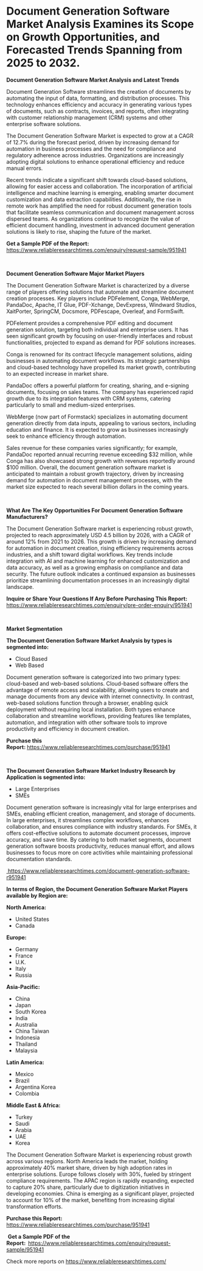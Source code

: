 <p><h1>Document Generation Software Market Analysis Examines its Scope on Growth Opportunities, and Forecasted Trends Spanning from 2025 to 2032.</h1></p><p><strong>Document Generation Software Market Analysis and Latest Trends</strong></p>
<p><p>Document Generation Software streamlines the creation of documents by automating the input of data, formatting, and distribution processes. This technology enhances efficiency and accuracy in generating various types of documents, such as contracts, invoices, and reports, often integrating with customer relationship management (CRM) systems and other enterprise software solutions. </p><p>The Document Generation Software Market is expected to grow at a CAGR of 12.7% during the forecast period, driven by increasing demand for automation in business processes and the need for compliance and regulatory adherence across industries. Organizations are increasingly adopting digital solutions to enhance operational efficiency and reduce manual errors. </p><p>Recent trends indicate a significant shift towards cloud-based solutions, allowing for easier access and collaboration. The incorporation of artificial intelligence and machine learning is emerging, enabling smarter document customization and data extraction capabilities. Additionally, the rise in remote work has amplified the need for robust document generation tools that facilitate seamless communication and document management across dispersed teams. As organizations continue to recognize the value of efficient document handling, investment in advanced document generation solutions is likely to rise, shaping the future of the market.</p></p>
<p><strong>Get a Sample PDF of the Report:&nbsp;</strong> <a href="https://www.reliableresearchtimes.com/enquiry/request-sample/951941?utm_campaign=3005&utm_medium=2&utm_source=Github&utm_content=ia&utm_term=06032025&utm_id=document-generation-software">https://www.reliableresearchtimes.com/enquiry/request-sample/951941</a></p>
<p>&nbsp;</p>
<p><strong>Document Generation Software Major Market Players</strong></p>
<p><p>The Document Generation Software Market is characterized by a diverse range of players offering solutions that automate and streamline document creation processes. Key players include PDFelement, Conga, WebMerge, PandaDoc, Apache, IT Glue, PDF-Xchange, DevExpress, Windward Studios, XaitPorter, SpringCM, Docsmore, PDFescape, Overleaf, and FormSwift.</p><p>PDFelement provides a comprehensive PDF editing and document generation solution, targeting both individual and enterprise users. It has seen significant growth by focusing on user-friendly interfaces and robust functionalities, projected to expand as demand for PDF solutions increases.</p><p>Conga is renowned for its contract lifecycle management solutions, aiding businesses in automating document workflows. Its strategic partnerships and cloud-based technology have propelled its market growth, contributing to an expected increase in market share.</p><p>PandaDoc offers a powerful platform for creating, sharing, and e-signing documents, focusing on sales teams. The company has experienced rapid growth due to its integration features with CRM systems, catering particularly to small and medium-sized enterprises. </p><p>WebMerge (now part of Formstack) specializes in automating document generation directly from data inputs, appealing to various sectors, including education and finance. It is expected to grow as businesses increasingly seek to enhance efficiency through automation.</p><p>Sales revenue for these companies varies significantly; for example, PandaDoc reported annual recurring revenue exceeding $32 million, while Conga has also showcased strong growth with revenues reportedly around $100 million. Overall, the document generation software market is anticipated to maintain a robust growth trajectory, driven by increasing demand for automation in document management processes, with the market size expected to reach several billion dollars in the coming years.</p></p>
<p>&nbsp;</p>
<p><strong>What Are The Key Opportunities For Document Generation Software Manufacturers?</strong></p>
<p><p>The Document Generation Software market is experiencing robust growth, projected to reach approximately USD 4.5 billion by 2026, with a CAGR of around 12% from 2021 to 2026. This growth is driven by increasing demand for automation in document creation, rising efficiency requirements across industries, and a shift toward digital workflows. Key trends include integration with AI and machine learning for enhanced customization and data accuracy, as well as a growing emphasis on compliance and data security. The future outlook indicates a continued expansion as businesses prioritize streamlining documentation processes in an increasingly digital landscape.</p></p>
<p><strong>Inquire or Share Your Questions If Any Before Purchasing This Report:</strong> <a href="https://www.reliableresearchtimes.com/enquiry/pre-order-enquiry/951941?utm_campaign=3005&utm_medium=2&utm_source=Github&utm_content=ia&utm_term=06032025&utm_id=document-generation-software">https://www.reliableresearchtimes.com/enquiry/pre-order-enquiry/951941</a></p>
<p>&nbsp;</p>
<p><strong>Market Segmentation</strong></p>
<p><strong>The Document Generation Software Market Analysis by types is segmented into:</strong></p>
<p><ul><li>Cloud Based</li><li>Web Based</li></ul></p>
<p><p>Document generation software is categorized into two primary types: cloud-based and web-based solutions. Cloud-based software offers the advantage of remote access and scalability, allowing users to create and manage documents from any device with internet connectivity. In contrast, web-based solutions function through a browser, enabling quick deployment without requiring local installation. Both types enhance collaboration and streamline workflows, providing features like templates, automation, and integration with other software tools to improve productivity and efficiency in document creation.</p></p>
<p><strong>Purchase this Report:&nbsp;</strong><a href="https://www.reliableresearchtimes.com/purchase/951941?utm_campaign=3005&utm_medium=2&utm_source=Github&utm_content=ia&utm_term=06032025&utm_id=document-generation-software">https://www.reliableresearchtimes.com/purchase/951941</a></p>
<p>&nbsp;</p>
<p><strong>The Document Generation Software Market Industry Research by Application is segmented into:</strong></p>
<p><ul><li>Large Enterprises</li><li>SMEs</li></ul></p>
<p><p>Document generation software is increasingly vital for large enterprises and SMEs, enabling efficient creation, management, and storage of documents. In large enterprises, it streamlines complex workflows, enhances collaboration, and ensures compliance with industry standards. For SMEs, it offers cost-effective solutions to automate document processes, improve accuracy, and save time. By catering to both market segments, document generation software boosts productivity, reduces manual effort, and allows businesses to focus more on core activities while maintaining professional documentation standards.</p></p>
<p><a href="https://www.reliableresearchtimes.com/document-generation-software-r951941?utm_campaign=3005&utm_medium=2&utm_source=Github&utm_content=ia&utm_term=06032025&utm_id=document-generation-software">&nbsp;https://www.reliableresearchtimes.com/document-generation-software-r951941</a></p>
<p><strong>In terms of Region, the Document Generation Software Market Players available by Region are:</strong></p>
<p>
    <p> <strong> North America: </strong>
        <ul>
            <li>United States</li>
            <li>Canada</li>
        </ul>
        </p> 
    <p> <strong> Europe: </strong>
        <ul>
            <li>Germany</li>
            <li>France</li>
            <li>U.K.</li>
            <li>Italy</li>
            <li>Russia</li>
        </ul>
        </p> 
    <p> <strong> Asia-Pacific: </strong>
        <ul>
            <li>China</li>
            <li>Japan</li>
            <li>South Korea</li>
            <li>India</li>
            <li>Australia</li>
            <li>China Taiwan</li>
            <li>Indonesia</li>
            <li>Thailand</li>
            <li>Malaysia</li>
        </ul>
        </p> 
    <p> <strong> Latin America: </strong>
        <ul>
            <li>Mexico</li>
            <li>Brazil</li>
            <li>Argentina Korea</li>
            <li>Colombia</li>
        </ul>
        </p> 
    <p> <strong> Middle East & Africa: </strong>
        <ul>
            <li>Turkey</li>
            <li>Saudi</li>
            <li>Arabia</li>
            <li>UAE</li>
            <li>Korea</li>
        </ul>
    </p>
    </p>
<p><p>The Document Generation Software Market is experiencing robust growth across various regions. North America leads the market, holding approximately 40% market share, driven by high adoption rates in enterprise solutions. Europe follows closely with 30%, fueled by stringent compliance requirements. The APAC region is rapidly expanding, expected to capture 20% share, particularly due to digitization initiatives in developing economies. China is emerging as a significant player, projected to account for 10% of the market, benefiting from increasing digital transformation efforts.</p></p>
<p><strong>Purchase this Report: </strong><a href="https://www.reliableresearchtimes.com/purchase/951941?utm_campaign=3005&utm_medium=2&utm_source=Github&utm_content=ia&utm_term=06032025&utm_id=document-generation-software">https://www.reliableresearchtimes.com/purchase/951941</a></p>
<p>&nbsp;<strong>Get a Sample PDF of the Report:&nbsp;&nbsp;</strong><a href="https://www.reliableresearchtimes.com/enquiry/request-sample/951941?utm_campaign=3005&utm_medium=2&utm_source=Github&utm_content=ia&utm_term=06032025&utm_id=document-generation-software">https://www.reliableresearchtimes.com/enquiry/request-sample/951941</a></p>
<p><strong></strong></p>
<p>Check more reports on <a href="https://www.reliableresearchtimes.com/?utm_campaign=3005&utm_medium=2&utm_source=Github&utm_content=ia&utm_term=06032025&utm_id=document-generation-software">https://www.reliableresearchtimes.com/</a></p>